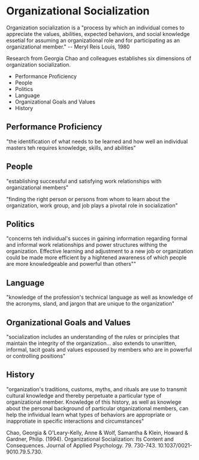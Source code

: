 # Organizational Socialization

Organization socialization is a "process by which an individual comes to appreciate the values, abilities, expected behaviors, and social knowledge essetial for assuming an organizational role and for participating as an organizational member." -- Meryl Reis Louis, 1980

Research from Georgia Chao and colleagues establishes six dimensions of organization socialization.

* Performance Proficiency
* People
* Politics
* Language
* Organizational Goals and Values
* History

## Performance Proficiency
"the identification of what needs to be learned and how well an individual masters teh requires knowledge, skills, and abilities"

## People
"establishing successful and satisfying work relationships with organizational members"

"finding the right person or persons from whom to learn about the organization, work group, and job plays a pivotal role in socialization"

## Politics
"concerns teh individual's succes in gaining information regarding formal and informal work relationships and power structures withing the organization. Effective learning and adjustment to a new job or organization could be made more efficient by a hightened awareness of which people are more knowledgeable and powerful than others""

## Language
"knowledge of the profession's technical language as well as knowledge of the acronyms, sland, and jargon that are unique to the organization"

## Organizational Goals and Values
"socialization includes an understanding of the rules or principles that maintain the integrity of the organization... also extends to unwritten, informal, tacit goals and values espoused by members who are in powerful or controlling positions"

## History
"organization's traditions, customs, myths, and rituals are use to transmit cultural knowledge and thereby perpetuate a particular type of organizational member. Knowledge of this history, as well as knowlege about the personal background of particular otganizational members, can help the infividual learn what types of behaviors are appropriate or inapprotiate in specific interactions and circumstances"

Chao, Georgia & O'Leary-Kelly, Anne & Wolf, Samantha & Klein, Howard & Gardner, Philip. (1994). Organizational Socialization: Its Content and Consequences. Journal of Applied Psychology. 79. 730-743. 10.1037/0021-9010.79.5.730.

